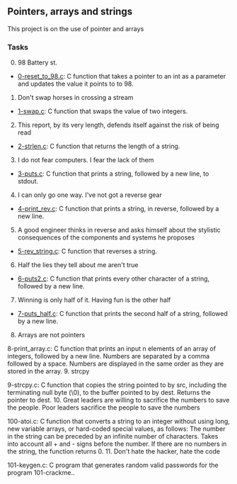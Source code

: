 ## Pointers, arrays and strings


This project is on the use of pointer and arrays

### Tasks


0. 98 Battery st.

 - [0-reset_to_98.c](https://github.com/Callistus25/alx-low_level_programming/blob/master/0x05-pointers_arrays_strings/0-reset_to_98.c): C function that takes a pointer to an int as a parameter and updates the value it points to to 98.
1. Don't swap horses in crossing a stream

 - [1-swap.c](https://github.com/Callistus25/alx-low_level_programming/blob/master/0x05-pointers_arrays_strings/1-swap.c): C function that swaps the value of two integers.
2. This report, by its very length, defends itself against the risk of being read

 - [2-strlen.c](https://github.com/Callistus25/alx-low_level_programming/blob/master/0x05-pointers_arrays_strings/2-strlen.c): C function that returns the length of a string.
3. I do not fear computers. I fear the lack of them

 - [3-puts.c](https://github.com/Callistus25/alx-low_level_programming/blob/master/0x05-pointers_arrays_strings/3-puts.c): C function that prints a string, followed by a new line, to stdout.
4. I can only go one way. I've not got a reverse gear

 - [4-print_rev.c](https://github.com/Callistus25/alx-low_level_programming/blob/master/0x05-pointers_arrays_strings/4-print_rev.c): C function that prints a string, in reverse, followed by a new line.
5. A good engineer thinks in reverse and asks himself about the stylistic consequences of the components and systems he proposes

 - [5-rev_string.c](https://github.com/Callistus25/alx-low_level_programming/blob/master/0x05-pointers_arrays_strings/5-rev_string.c): C function that reverses a string.
6. Half the lies they tell about me aren't true

 - [6-puts2.c](https://github.com/Callistus25/alx-low_level_programming/blob/master/0x05-pointers_arrays_strings/6-puts2.c): C function that prints every other character of a string, followed by a new line.
7. Winning is only half of it. Having fun is the other half

 - [7-puts_half.c](https://github.com/Callistus25/alx-low_level_programming/blob/master/0x05-pointers_arrays_strings/7-puts_half.c): C function that prints the second half of a string, followed by a new line.
8. Arrays are not pointers

8-print_array.c: C function that prints an input n elements of an array of integers, followed by a new line.
Numbers are separated by a comma followed by a space.
Numbers are displayed in the same order as they are stored in the array.
9. strcpy

9-strcpy.c: C function that copies the string pointed to by src, including the terminating null byte (\0), to the buffer pointed to by dest.
Returns the pointer to dest.
10. Great leaders are willing to sacrifice the numbers to save the people. Poor leaders sacrifice the people to save the numbers

100-atoi.c: C function that converts a string to an integer without using long, new variable arrays, or hard-coded special values, as follows:
The number in the string can be preceded by an infinite number of characters.
Takes into account all + and - signs before the number.
If there are no numbers in the string, the function returns 0.
11. Don't hate the hacker, hate the code

101-keygen.c: C program that generates random valid passwords for the program 101-crackme..

